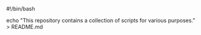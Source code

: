 #!/bin/bash

echo "This repository contains a collection of scripts for various purposes." > README.md
